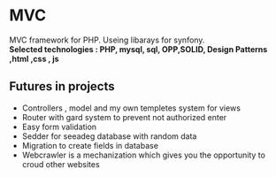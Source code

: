 # MVC
MVC framework for PHP. Useing libarays for synfony.<br>
<b>Selected technologies : PHP, mysql, sql, OPP,SOLID, Design Patterns ,html ,css , js </b>

<h2>Futures in projects</h2>
<ul>
  <li>Controllers , model and my own templetes system for views</li>
  <li>Router with gard system to prevent not authorized enter </li>
  <li>Easy form validation </li>
  <li>Sedder for seeadeg database with random data</li>
  <li>Migration to create fields in database</li>
  <li>Webcrawler is a mechanization which gives you the opportunity to croud other websites</li>
</ul>
